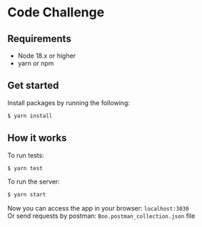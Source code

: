# Code Challenge
## Requirements
- Node 18.x or higher
- yarn or npm

## Get started
Install packages by running the following:
```bash
$ yarn install 
```

## How it works
To run tests:
```bash
$ yarn test
```

To run the server:
```bash
$ yarn start
```
Now you can access the app in your browser: `localhost:3030`  
Or send requests by postman: `Boo.postman_collection.json` file
